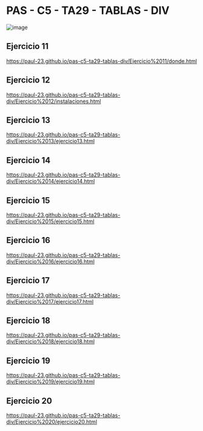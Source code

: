 # PAS - C5 - TA29 - TABLAS - DIV

![image](https://user-images.githubusercontent.com/62121921/234785480-ae45446a-a966-4e46-bd21-a8ae0b2082d2.png)

## Ejercicio 11
<a href="https://paul-23.github.io/pas-c5-ta29-tablas-div/Ejercicio%2011/donde.html" target="_blank">https://paul-23.github.io/pas-c5-ta29-tablas-div/Ejercicio%2011/donde.html</a>

## Ejercicio 12
<a href="https://paul-23.github.io/pas-c5-ta29-tablas-div/Ejercicio%2012/instalaciones.html" target="_blank">https://paul-23.github.io/pas-c5-ta29-tablas-div/Ejercicio%2012/instalaciones.html</a>

## Ejercicio 13
<a href="https://paul-23.github.io/pas-c5-ta29-tablas-div/Ejercicio%2013/ejercicio13.html" target="_blank">https://paul-23.github.io/pas-c5-ta29-tablas-div/Ejercicio%2013/ejercicio13.html</a>

## Ejercicio 14
<a href="https://paul-23.github.io/pas-c5-ta29-tablas-div/Ejercicio%2014/ejercicio14.html" target="_blank">https://paul-23.github.io/pas-c5-ta29-tablas-div/Ejercicio%2014/ejercicio14.html</a>

## Ejercicio 15
<a href="https://paul-23.github.io/pas-c5-ta29-tablas-div/Ejercicio%2015/ejercicio15.html" target="_blank">https://paul-23.github.io/pas-c5-ta29-tablas-div/Ejercicio%2015/ejercicio15.html</a>

## Ejercicio 16
<a href="https://paul-23.github.io/pas-c5-ta29-tablas-div/Ejercicio%2016/ejercicio16.html" target="_blank">https://paul-23.github.io/pas-c5-ta29-tablas-div/Ejercicio%2016/ejercicio16.html</a>

## Ejercicio 17
<a href="https://paul-23.github.io/pas-c5-ta29-tablas-div/Ejercicio%2017/ejercicio17.html" target="_blank">https://paul-23.github.io/pas-c5-ta29-tablas-div/Ejercicio%2017/ejercicio17.html</a>

## Ejercicio 18
<a href="https://paul-23.github.io/pas-c5-ta29-tablas-div/Ejercicio%2018/ejercicio18.html" target="_blank">https://paul-23.github.io/pas-c5-ta29-tablas-div/Ejercicio%2018/ejercicio18.html</a>

## Ejercicio 19
<a href="https://paul-23.github.io/pas-c5-ta29-tablas-div/Ejercicio%2019/ejercicio19.html" target="_blank">https://paul-23.github.io/pas-c5-ta29-tablas-div/Ejercicio%2019/ejercicio19.html</a>

## Ejercicio 20
<a href="https://paul-23.github.io/pas-c5-ta29-tablas-div/Ejercicio%2020/ejercicio20.html" target="_blank">https://paul-23.github.io/pas-c5-ta29-tablas-div/Ejercicio%2020/ejercicio20.html</a>

